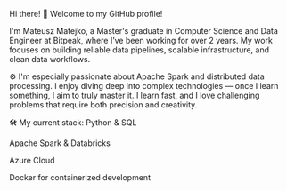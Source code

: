 Hi there! 👋
Welcome to my GitHub profile!

I'm Mateusz Matejko, a Master's graduate in Computer Science and Data Engineer at Bitpeak, where I’ve been working for over 2 years. My work focuses on building reliable data pipelines, scalable infrastructure, and clean data workflows.

⚙️ I'm especially passionate about Apache Spark and distributed data processing. I enjoy diving deep into complex technologies — once I learn something, I aim to truly master it. I learn fast, and I love challenging problems that require both precision and creativity.

🛠 My current stack:
Python & SQL

Apache Spark & Databricks

Azure Cloud

Docker for containerized development
